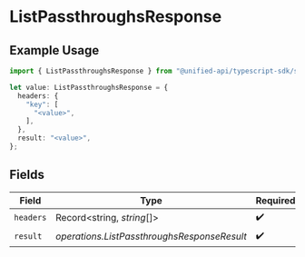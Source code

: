 # ListPassthroughsResponse

## Example Usage

```typescript
import { ListPassthroughsResponse } from "@unified-api/typescript-sdk/sdk/models/operations";

let value: ListPassthroughsResponse = {
  headers: {
    "key": [
      "<value>",
    ],
  },
  result: "<value>",
};
```

## Fields

| Field                                       | Type                                        | Required                                    | Description                                 |
| ------------------------------------------- | ------------------------------------------- | ------------------------------------------- | ------------------------------------------- |
| `headers`                                   | Record<string, *string*[]>                  | :heavy_check_mark:                          | N/A                                         |
| `result`                                    | *operations.ListPassthroughsResponseResult* | :heavy_check_mark:                          | N/A                                         |